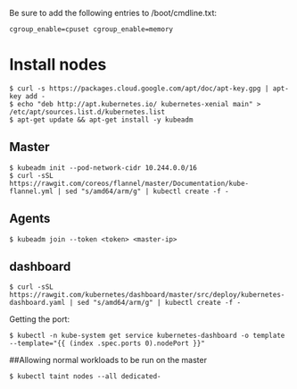 Be sure to add the following entries to /boot/cmdline.txt:

```console
cgroup_enable=cpuset cgroup_enable=memory 
```

# Install nodes

```console
$ curl -s https://packages.cloud.google.com/apt/doc/apt-key.gpg | apt-key add -
$ echo "deb http://apt.kubernetes.io/ kubernetes-xenial main" > /etc/apt/sources.list.d/kubernetes.list
$ apt-get update && apt-get install -y kubeadm
```

## Master

```console
$ kubeadm init --pod-network-cidr 10.244.0.0/16
$ curl -sSL https://rawgit.com/coreos/flannel/master/Documentation/kube-flannel.yml | sed "s/amd64/arm/g" | kubectl create -f -
```

## Agents

```console
$ kubeadm join --token <token> <master-ip>
```

## dashboard

```console
$ curl -sSL https://rawgit.com/kubernetes/dashboard/master/src/deploy/kubernetes-dashboard.yaml | sed "s/amd64/arm/g" | kubectl create -f -
```

Getting the port:

```console
$ kubectl -n kube-system get service kubernetes-dashboard -o template --template="{{ (index .spec.ports 0).nodePort }}"
```

##Allowing normal workloads to be run on the master

```console
$ kubectl taint nodes --all dedicated-
```

